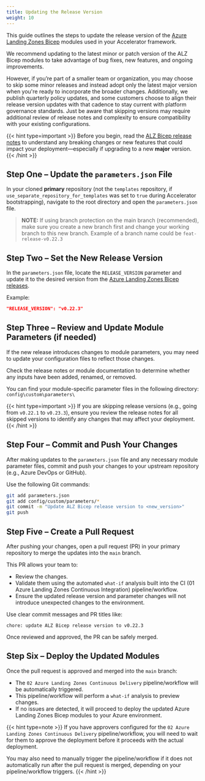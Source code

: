 ```yaml
---
title: Updating the Release Version
weight: 10
---
```


This guide outlines the steps to update the release version of the [Azure Landing Zones Bicep](https://github.com/Azure/ALZ-Bicep) modules used in your Accelerator framework.

We recommend updating to the latest minor or patch version of the ALZ Bicep modules to take advantage of bug fixes, new features, and ongoing improvements.

However, if you’re part of a smaller team or organization, you may choose to skip some minor releases and instead adopt only the latest major version when you're ready to incorporate the broader changes. Additionally, we publish quarterly policy updates, and some customers choose to align their release version updates with that cadence to stay current with platform governance standards. Just be aware that skipping versions may require additional review of release notes and complexity to ensure compatibility with your existing configurations.

{{< hint type=important >}}
Before you begin, read the [ALZ Bicep release notes](https://github.com/Azure/ALZ-Bicep/releases) to understand any breaking changes or new features that could impact your deployment—especially if upgrading to a new **major** version.
{{< /hint >}}

## Step One – Update the `parameters.json` File

In your cloned **primary** repository (not the `templates` repository, if `use_separate_repository_for_templates` was set to `true` during Accelerator bootstrapping), navigate to the root directory and open the `parameters.json` file.

> **NOTE:** If using branch protection on the main branch (recommended), make sure you create a new branch first and change your working branch to this new branch. Example of a branch name could be `feat-release-v0.22.3`

## Step Two – Set the New Release Version

In the `parameters.json` file, locate the `RELEASE_VERSION` parameter and update it to the desired version from the [Azure Landing Zones Bicep releases](https://github.com/Azure/ALZ-Bicep/releases).

Example:

```json
"RELEASE_VERSION": "v0.22.3"
```

## Step Three – Review and Update Module Parameters (if needed)

If the new release introduces changes to module parameters, you may need to update your configuration files to reflect those changes.

Check the release notes or module documentation to determine whether any inputs have been added, renamed, or removed.

You can find your module-specific parameter files in the following directory: `config\custom\parameters\`

{{< hint type=important >}}
If you are skipping release versions (e.g., going from `v0.22.1` to `v0.23.3`), ensure you review the release notes for all skipped versions to identify any changes that may affect your deployment.
{{< /hint >}}

## Step Four – Commit and Push Your Changes

After making updates to the `parameters.json` file and any necessary module parameter files, commit and push your changes to your upstream repository (e.g., Azure DevOps or GitHub).

Use the following Git commands:

```bash
git add parameters.json
git add config/custom/parameters/*
git commit -m "Update ALZ Bicep release version to <new_version>"
git push
```

## Step Five – Create a Pull Request

After pushing your changes, open a pull request (PR) in your primary repository to merge the updates into the `main` branch.

This PR allows your team to:

- Review the changes.
- Validate them using the automated `what-if` analysis built into the CI (01 Azure Landing Zones Continuous Integration) pipeline/workflow.
- Ensure the updated release version and parameter changes will not introduce unexpected changes to the environment.

Use clear commit messages and PR titles like:

`chore: update ALZ Bicep release version to v0.22.3`

Once reviewed and approved, the PR can be safely merged.

## Step Six – Deploy the Updated Modules

Once the pull request is approved and merged into the `main` branch:

- The `02 Azure Landing Zones Continuous Delivery` pipeline/workflow will be automatically triggered.
- This pipeline/workflow will perform a `what-if` analysis to preview changes.
- If no issues are detected, it will proceed to deploy the updated Azure Landing Zones Bicep modules to your Azure environment.

{{< hint type=note >}}
If you have approvers configured for the `02 Azure Landing Zones Continuous Delivery` pipeline/workflow, you will need to wait for them to approve the deployment before it proceeds with the actual deployment.

You may also need to manually trigger the pipeline/workflow if it does not automatically run after the pull request is merged, depending on your pipeline/workflow triggers.
{{< /hint >}}
